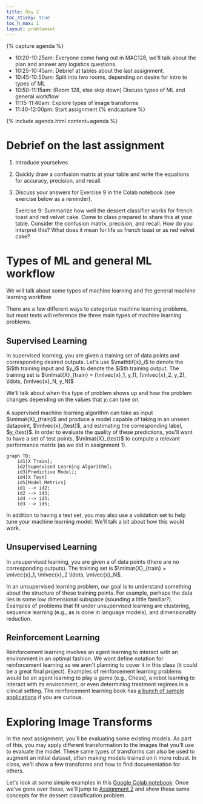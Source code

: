 ```yaml
---
title: Day 2
toc_sticky: true 
toc_h_max: 1
layout: problemset
---
```


{% capture agenda %}
* 10:20-10:25am: Everyone come hang out in MAC128, we'll talk about the plan and answer any logistics questions.
* 10:25-10:45am: Debrief at tables about the last assignment.
* 10:45-10:50am: Split into two rooms, depending on desire for intro to types of ML
* 10:50-11:15am: (Room 128, else skip down) Discuss types of ML and general workflow
* 11:15-11:40am: Explore types of image transforms
* 11:40-12:00pm: Start assignment 
{% endcapture %}

{% include agenda.html content=agenda %}

# Debrief on the last assignment

1. Introduce yourselves
2. Quickly draw a confusion matrix at your table and write the equations for accuracy, precision, and recall.
3. Discuss your answers for Exercise 9 in the Colab notebook (see exercise below as a reminder).

    Exercise 9: Summarize how well the dessert classifier works for french toast and red velvet cake.
    Come to class prepared to share this at your table.
    Consider the confusion matrix, precision, and recall. How do you interpret this?
    What does it mean for life as french toast or as red velvet cake?


# Types of ML and general ML workflow

We will talk about some types of machine learning and the general machine learning workflow.

There are a few different ways to categorize machine learning problems, but most texts will reference the three main types of machine learning problems.

## Supervised Learning

<p>In supervised learning, you are given a training set of data points and corresponding desired outputs.  Let's use $\mathbf{x}_i$ to denote the $i$th training input and $y_i$ to denote the $i$th training output.  The training set is $\mlmat{X}_{train} = (\mlvec{x}_1, y_1), (\mlvec{x}_2, y_2), \ldots, (\mlvec{x}_N, y_N)$</p>

We'll talk about when this type of problem shows up and how the problem changes depending on the values that $y_i$ can take on.

<p>A supervised machine learning algorithm can take as input $\mlmat{X}_{train}$ and produce a model capable of taking in an unseen datapoint, $\mlvec{x}_{test}$, and estimating the corresponding label, $y_{test}$.  In order to evaluate the quality of these predictions, you'll want to have a set of test points, $\mlmat{X}_{test}$ to compute a relevant performance metrix (as we did in assignment 1).</p>

```mermaid!
graph TB;
    id1[X Train];
    id2[Supervised Learning Algorithm];
    id3[Predictive Model];
    id4[X Test]
    id5[Model Metrics]
    id1 --> id2;
    id2 --> id3;
    id4 --> id3;
    id3 --> id5;
```

In addition to having a test set, you may also use a validation set to help tune your machine learning model.  We'll talk a bit about how this would work.

## Unsupervised Learning

<p>In unsupervised learning, you are given a of data points (there are no corresponding outputs).  The training set is $\mlmat{X}_{train} = \mlvec{x}_1, \mlvec{x}_2 \ldots, \mlvec{x}_N$.</p>

In an unsupervised learning problem, our goal is to understand something about the structure of these training points.  For example, perhaps the data lies in some low dimensional subspace (sounding a little familiar?).  Examples of problems that fit under unsupervised learning are clustering, sequence learning (e.g., as is done in language models), and dimensionality reduction.

## Reinforcement Learning

Reinforcement learning involves an agent learning to interact with an environment in an optimal fashion.  We wont define notation for reinforcement learning as we aren't planning to cover it in this class (it could be a great final project).  Examples of reinforcement learning problems would be an agent learning to play a game (e.g., Chess), a robot learning to interact with its environment, or even determining treatment regimes in a clincal setting.  The reinforcement learning book has [a bunch of sample applications](https://rl-book.com/applications/) if you are curious.

# Exploring Image Transforms

In the next assignment, you'll be evaluating some existing models. As part of this, you may apply different transformation to the images that you'll use to evaluate the model. These same types of transforms can also be used to augment an initial dataset, often making models trained on it more robust. In class, we'll show a few transforms and how to find documentation for others.

Let's look at some simple examples in this [Google Colab notebook](https://colab.research.google.com/drive/1lBUjxz5hJleKTt_zTrFwSyER0Er3wA8-?usp=sharing).  Once we've gone over these, we'll jump to [Assignment 2](../assignments/assignment02/assignment02.markdown) and show these same concepts for the dessert classification problem.